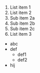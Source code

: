 1. List item 1
2. List item 2
  1. Sub item 2a
  2. Sub item 2b
  3. Sub item 2c
3. List item 3

* abc
* def
  * def1
  * def2
* hij  
 

